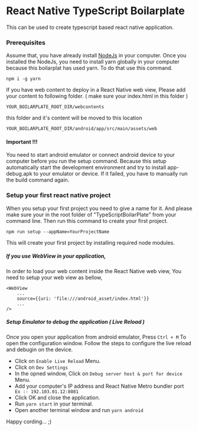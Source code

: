 # React Native TypeScript Boilarplate
This can be used to create typescript based react native application.

### Prerequisites
Assume that, you have already install [NodeJs](https://nodejs.org/en/) in your computer. Once you installed the NodeJs, you need to install yarn globally in your computer because this boilarplat has used yarn. To do that use this command.

```
npm i -g yarn
```
If you have web content to deploy in a React Native web view, Please add your content to following folder. ( make sure your index.html in this folder )
```
YOUR_BOILARPLATE_ROOT_DIR/webcontents
```
this folder and it's content will be moved to this location
```
YOUR_BOILARPLATE_ROOT_DIR/android/app/src/main/assets/web
```
#### Important !!!
You need to start android emulator or connect android device to your computer before you run the setup command. Because this setup automatically start the development environment and try to install app-debug.apk to your emulator or device. If it failed, you have to manually run the build command again.

### Setup your first react native project
When you setup your first project you need to give a name for it. And please make sure your in the root folder of "TypeScriptBoilarPlate" from your command line. Then run this command to create your first project.

```
npm run setup --appName=YourProjectName
```

This will create your first project by installing required node modules.

##### If you use WebView in your application,

In order to load your web content inside the React Native web view, You need to setup your web view as bellow,

```
<WebView
    ...
    source={{uri: 'file:///android_asset/index.html'}}
    ...
/>
```
##### Setup Emulator to debug the application ( Live Reload )
Once you open your application from android emulator, Press ``` Ctrl + M ``` To open the configuration window. Follow the steps to configure the live reload and debugin on the device.

* Click on ``` Enable Live Reload ``` Menu.
* Click on ``` Dev Settings ```
* In the opned window, Click on ```Debug server host & port for device ``` Menu.
* Add your computer's IP address and React Native Metro bundler port ``` Ex :- 192.103.01.12:8081```
* Click OK and close the application.
* Run ``` yarn start ``` in your terminal.
* Open another terminal window and run ```yarn android```

Happy cording... ;)